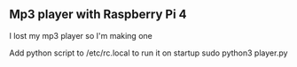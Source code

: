 ## Mp3 player with Raspberry Pi 4

I lost my mp3 player so I'm making one

Add python script to /etc/rc.local to run it on startup
sudo python3 player.py
